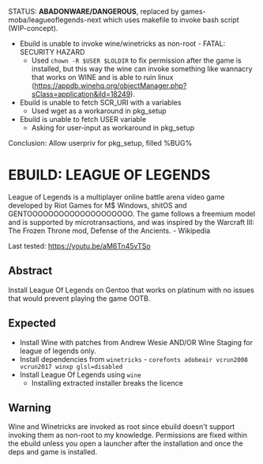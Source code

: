 STATUS: **ABADONWARE/DANGEROUS**, replaced by games-moba/leagueoflegends-next which uses makefile to invoke bash script (WIP-concept).
- Ebuild is unable to invoke wine/winetricks as non-root - FATAL: SECURITY HAZARD
  - Used `chown -R $USER $LOLDIR` to fix permission after the game is installed, but this way the wine can invoke something like wannacry that works on WINE and is able to ruin linux (https://appdb.winehq.org/objectManager.php?sClass=application&iId=18249).
- Ebuild is unable to fetch SCR_URI with a variables
  - Used wget as a workaround in pkg_setup
- Ebuild is unable to fetch USER variable
  - Asking for user-input as workaround in pkg_setup

Conclusion: Allow userpriv for pkg_setup, filled %BUG%

# EBUILD: LEAGUE OF LEGENDS
League of Legends is a multiplayer online battle arena video game developed by Riot Games for M$ Windows, shitOS and GENTOOOOOOOOOOOOOOOOOOOO.
The game follows a freemium model and is supported by microtransactions, and was inspired by the Warcraft III: The Frozen Throne mod, Defense of the Ancients. - Wikipedia

Last tested: https://youtu.be/aM6Tn45vTSo

## Abstract
Install League Of Legends on Gentoo that works on platinum with no issues that would prevent playing the game OOTB.

## Expected
- Install Wine with patches from Andrew Wesie AND/OR Wine Staging for league of legends only.
- Install dependencies from `winetricks` - `corefonts adobeair vcrun2008 vcrun2017 winxp glsl=disabled`
- Install League Of Legends using `wine` 
   - Installing extracted installer breaks the licence 

## Warning
Wine and Winetricks are invoked as root since ebuild doesn't support invoking them as non-root to my knowledge. Permissions are fixed within the ebuild unless you open a launcher after the installation and once the deps and game is installed.
